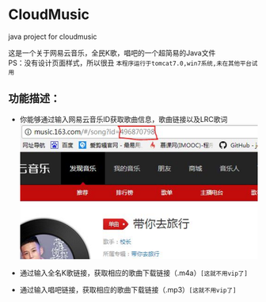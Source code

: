 # CloudMusic
java project for cloudmusic

这是一个关于网易云音乐，全民K歌，唱吧的一个超简易的Java文件<br>
PS：没有设计页面样式，所以很丑
`本程序运行于tomcat7.0,win7系统,未在其他平台试用`

功能描述：
--------
* 你能够通过输入网易云音乐ID获取歌曲信息，歌曲链接以及LRC歌词<br>
![](https://github.com/ZhangLujie4/For-other-pictures/raw/master/IMG/CloudMusic.JPG)  

* 通过输入全名K歌链接，获取相应的歌曲下载链接（.m4a）`[这就不用vip了]`<br>
* 通过输入唱吧链接，获取相应的歌曲下载链接（.mp3）`[这就不用vip了]`<br>
